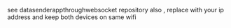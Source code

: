 see datasenderappthroughwebsocket repository also , replace with your ip address and keep both devices on same wifi
